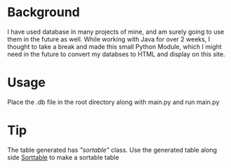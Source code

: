 # Background

I have used database in many projects of mine, and am surely going to use them in the future as well. While working with Java for over 2 weeks, I thought to take a break and made this small Python Module, which I might need in the future to convert my databses to HTML and display on this site.


# Usage
Place the .db file in the root directory along with main.py and run main.py

# Tip
The table generated has _"sortable"_ class. Use the generated table along side [Sorttable](http://www.kryogenix.org/code/browser/sorttable/) to make a sortable table

